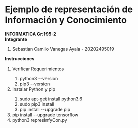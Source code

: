 # Ejemplo de representación de Información y Conocimiento
<b>INFORMATICA Gr:195-2</b>
<br>
<b>Integrante</b>
<ol>
  <li>Sebastian Camilo Vanegas Ayala - 20202495019</li>
</ol>
<b>Instrucciones</b>
<ol>
  <li>Verificar Requerimientos</li>
  <ol>
      <li>python3 --version</li>
      <li>pip3 --version</li>
  </ol>
  <li>Instalar Python y pip</li>
  <ol>
      <li>sudo apt-get install python3.6</li>
      <li>sudo pip3 install</li>
      <li>pip install --upgrade pip</li>
  </ol>
  <li>pip install --upgrade tensorflow</li>
  <li>python3 represInfyCon.py</li>
</ol>
